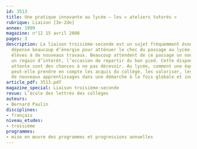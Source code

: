 ```yaml
---
id: 3513
title: Une pratique innovante au lycée – les « ateliers tutorés »
rubrique: Liaison [3e-2de]
annee: 1999
magazine: n°12 15 avril 2000
pages: 3
description: La liaison troisième-seconde est un sujet fréquemment évoqué, et l’on
  dépense beaucoup d’énergie pour atténuer le choc du passage au lycée, préparer les
  élèves à de nouveaux travaux. Beaucoup attendent de ce passage un nouveau départ,
  un regain d’intérêt, l’occasion de repartir du bon pied. Cette disponibilité, cette
  attente sont des chances à ne pas décevoir. Au lycée, comment une équipe d’enseignants
  peut-elle prendre en compte les acquis du collège, les valoriser, les engager vers
  de nouveaux apprentissages dans une démarche à la fois globale et individualisée ?
article_pdf: 3513.pdf
magazine_special: Liaison troisième-seconde
revue: L’école des lettres des collèges
auteurs:
- Bernard Paulin
disciplines:
- français
niveau_etudes:
- troisième
programmes:
- mise en œuvre des programmes et progressions annuelles
---
```

